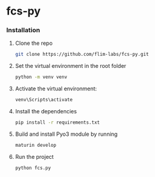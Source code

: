 # fcs-py

### Installation

1. Clone the repo
   ```sh
   git clone https://github.com/flim-labs/fcs-py.git
   ```
2. Set the virtual environment in the root folder
   ```sh
   python -m venv venv
   ```
3. Activate the virtual environment:
   ```sh
   venv\Scripts\activate 
   ```   
4. Install the dependencies
   ```sh
   pip install -r requirements.txt
   ```
5. Build and install Pyo3 module by running
   ```sh
   maturin develop
   ```   
5. Run the project
   ```sh
   python fcs.py
   ```  

